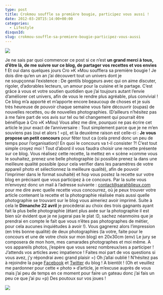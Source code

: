 ```yaml
---
type: post
title: Crokmou souffle sa première bougie, participez vous aussi !
date: 2012-03-28T15:14:00+00:00
categories:
  - Lifestyle
disqusId:
slug: crokmou-souffle-sa-premiere-bougie-participez-vous-aussi
---
```


[![](http://2.bp.blogspot.com/-29UjMAb85mQ/T3MYZYz5W9I/AAAAAAAACAY/IqjZhC_H4hM/s1600/Nouvelle+banniere.jpg)](http://2.bp.blogspot.com/-29UjMAb85mQ/T3MYZYz5W9I/AAAAAAAACAY/IqjZhC_H4hM/s1600/Nouvelle+banniere.jpg)

Je ne sais par quoi commencer ce post si ce n’est **un grand merci à tous, d’être là, de me suivre sur ce blog, de partager vos recettes et vos envies !** Et oui dans quelques jours Cro »K »Mou soufflera sa première bougie ! Je dois dire qu’en un an j’ai découvert tout un univers dont je ne soupçonnai l’existence : De gentils bloggeurs avec qui on aime discuter, rigoler, d’adorables lecteurs, un amour pour la cuisine et le partage. C’est grâce à vous et votre soutien quotidien que j’ai toujours autant l’envie d’améliorer cet univers, afin de vous le rendre plus agréable, plus convivial ! Ce blog m’a apporté et m’apporte encore beaucoup de choses et je suis très heureuse de pouvoir chaque semaine vous faire découvrir (oupas) de nouvelles recettes, ou de nouvelles photographies. (D’ailleurs n’hésitez pas à me faire part de vos avis sur tel ou tel changement qui pourrait être bénéfique à Cro »K »Mou) Vous allez me dire, pourquoi ne pas écrire cet article le jour exact de l’anniversaire : Tout simplement parce que je ne m’en souviens pas (oui et alors ! =p), et la deuxième raison est celle-ci : **Je vous propose un petit concours** pour fêter tout ca (cela prend donc un peu de temps pour l’organisation)! En quoi le concours va t-il consister ?! C’est tout simple croyez moi ! Tout d’abord il vous faudra choisir une recette présente sur ce blog. Vous réalisez cette recette, la mettez en « scène »comme vous le souhaitez, prenez une belle photographie (si possible prenez la dans une meilleure qualité possible (pour cela verifier dans les paramètres de votre appareil photo et sélectionnez la meilleure qualité), afin de pouvoir l’imprimer dans le format souhaité) et hop vous postez la recette sur votre blog en précisant que vous participez à ce concours. Par la suite vous m’envoyez donc un mail à l’adresse suivante : contact@sarahblieux.com pour me dire avec quelle recette vous concourrez, où je peux trouver votre article contenant la recette et la photographie réalisée mais aussi quelle photographie se trouvant sur le blog vous aimeriez avoir imprimé. Suite à cela le **Dimanche 22 avril** je procèderai au choix des trois gagnants ayant fait la plus belle photographie (étant plus axée sur la photographie il est bien sûr évident que je ne jugerai pas le plat :D, sachez néanmoins que je prendrai en compte le fait que vous n’êtes pas photographes de métier, pour cela aucunes inquiétudes à avoir !). Vous gagnerez alors l’impression (en très bonne qualité) de deux photographies (la votre, faite pour le concours et une de votre choix sur mon blog) en 20x30cm (env) Le jury se composera de mon hom, mes camarades photographes et moi même. A vos appareils photos, j’espère que vous serez nombreux/ses a participer ! J’attends vos articles avec impatience ! Faites moi part de vos questions si vous avez, j’y répondrai avec grand plaisir =) Oh j’allai oublié ! N’hésitez pas à rejoindre la page [Facebook](https://www.facebook.com/pages/CroKMou/148093255259077) et [Twitter](https://twitter.com/#!/Crokmou) du blog ! A bientôt ! (Oh et veuillez me pardonner pour cette « photo » d’article, je m’excuse auprès de vous mais j’ai peu de temps en ce moment pour faire un gateau donc j’ai fais un peu ce que j’ai pu =p) Des poutoux sur vos joues !

[![](http://1.bp.blogspot.com/-GpPyWoa7Xcc/T3MchOokOkI/AAAAAAAACAg/4Jle6q6Ikbo/s1600/panda-emoticon-78.gif)](http://1.bp.blogspot.com/-GpPyWoa7Xcc/T3MchOokOkI/AAAAAAAACAg/4Jle6q6Ikbo/s1600/panda-emoticon-78.gif)